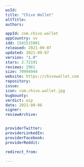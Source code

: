 ```yaml
---
wsId: 
title: "Chivo Wallet"
altTitle: 
authors:

appId: com.chivo.wallet
appCountry: sv
idd: 1581515981
released: 2021-09-07
updated: 2021-09-07
version: "1.0"
stars: 2.72191
reviews: 2981
size: 70994944
website: https://chivowallet.com
repository: 
issue: 
icon: com.chivo.wallet.jpg
bugbounty: 
verdict: wip
date: 2021-09-08
signer: 
reviewArchive:


providerTwitter: 
providerLinkedIn: 
providerFacebook: 
providerReddit: 

redirect_from:

---
```


